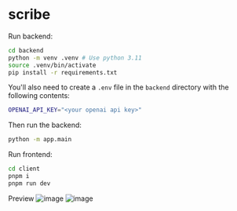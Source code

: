 # scribe

Run backend:

```sh
cd backend
python -m venv .venv # Use python 3.11
source .venv/bin/activate
pip install -r requirements.txt
```

You'll also need to create a `.env` file in the `backend` directory with the following contents:

```sh
OPENAI_API_KEY="<your openai api key>"
```

Then run the backend:

```sh
python -m app.main
```

Run frontend:

```sh
cd client
pnpm i
pnpm run dev
```

Preview
![image](https://github.com/freeman-jiang/scribe/assets/56516912/7114edcf-ae20-44cf-848e-b6085a9b08b4)
![image](https://github.com/freeman-jiang/scribe/assets/56516912/9fb5928a-0480-4063-8b01-edcdf7731a0c)


